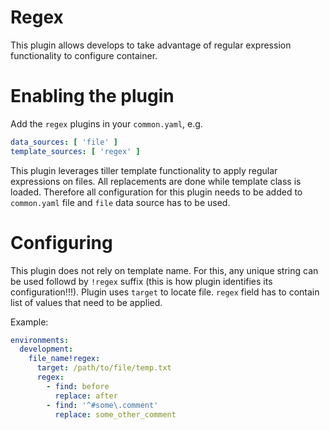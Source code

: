 # Regex

This plugin allows develops to take advantage of regular expression functionality to configure container.

# Enabling the plugin
Add the `regex` plugins in your `common.yaml`, e.g.

```yaml
data_sources: [ 'file' ]
template_sources: [ 'regex' ]
```

This plugin leverages tiller template functionality to apply regular expressions on files. All replacements are done while template class is loaded. Therefore all configuration for this plugin needs to be added to `common.yaml` file and `file` data source has to be used.

# Configuring
This plugin does not rely on template name. For this, any unique string can be used followd by `!regex` suffix (this is how plugin identifies its configuration!!!). Plugin uses `target` to locate file. `regex` field has to contain list of values that need to be applied.

Example:

```yaml
environments:
  development:
    file_name!regex:
      target: /path/to/file/temp.txt
      regex:
        - find: before
          replace: after
        - find: '^#some\.comment'
          replace: some_other_comment
```